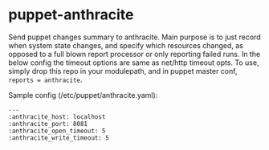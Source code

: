 puppet-anthracite
=================

Send puppet changes summary to anthracite. Main purpose is to just record when system state changes, and specify which resources changed, as opposed to a full blown report processor or only reporting failed runs. In the below config the timeout options are same as net/http timeout opts. To use, simply drop this repo  in your modulepath, and in puppet master conf, `reports = anthracite`.  


Sample config (/etc/puppet/anthracite.yaml):  

    ---  
    :anthracite_host: localhost  
    :anthracite_port: 8081  
    :anthracite_open_timeout: 5  
    :anthracite_write_timeout: 5  
